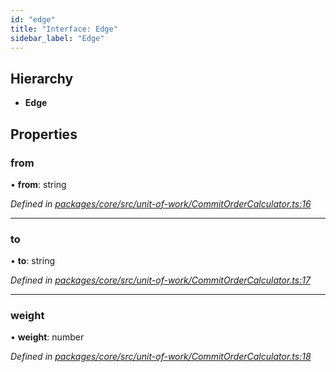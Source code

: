 ```yaml
---
id: "edge"
title: "Interface: Edge"
sidebar_label: "Edge"
---
```


## Hierarchy

* **Edge**

## Properties

### from

•  **from**: string

*Defined in [packages/core/src/unit-of-work/CommitOrderCalculator.ts:16](https://github.com/mikro-orm/mikro-orm/blob/8766baa31/packages/core/src/unit-of-work/CommitOrderCalculator.ts#L16)*

___

### to

•  **to**: string

*Defined in [packages/core/src/unit-of-work/CommitOrderCalculator.ts:17](https://github.com/mikro-orm/mikro-orm/blob/8766baa31/packages/core/src/unit-of-work/CommitOrderCalculator.ts#L17)*

___

### weight

•  **weight**: number

*Defined in [packages/core/src/unit-of-work/CommitOrderCalculator.ts:18](https://github.com/mikro-orm/mikro-orm/blob/8766baa31/packages/core/src/unit-of-work/CommitOrderCalculator.ts#L18)*
